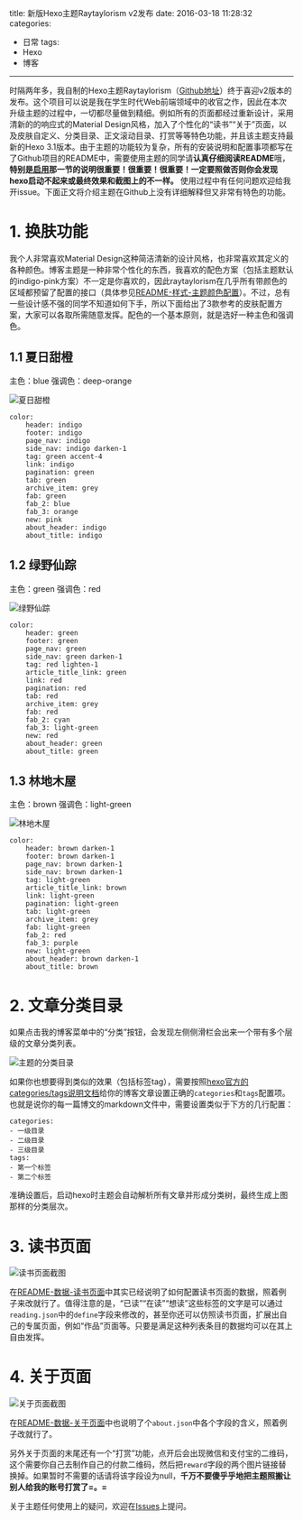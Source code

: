 title: 新版Hexo主题Raytaylorism v2发布
date: 2016-03-18 11:28:32
categories:
- 日常
tags:
- Hexo
- 博客
---
时隔两年多，我自制的Hexo主题Raytaylorism（[Github地址](https://github.com/raytaylorlin/hexo-theme-raytaylorism)）终于喜迎v2版本的发布。这个项目可以说是我在学生时代Web前端领域中的收官之作，因此在本次升级主题的过程中，一切都尽量做到精细。例如所有的页面都经过重新设计，采用清新的的响应式的Material Design风格，加入了个性化的“读书”“关于”页面，以及皮肤自定义、分类目录、正文滚动目录、打赏等等特色功能，并且该主题支持最新的Hexo 3.1版本。由于主题的功能较为复杂，所有的安装说明和配置事项都写在了Github项目的README中，需要使用主题的同学请**认真仔细阅读README**哦，**特别是[启用](https://github.com/raytaylorlin/hexo-theme-raytaylorism#启用重要)那一节的说明很重要！很重要！很重要！一定要照做否则你会发现hexo启动不起来或最终效果和截图上的不一样。** 使用过程中有任何问题欢迎给我开issue。下面正文将介绍主题在Github上没有详细解释但又非常有特色的功能。

<!-- more -->

# 1. 换肤功能

我个人非常喜欢Material Design这种简洁清新的设计风格，也非常喜欢其定义的各种颜色。博客主题是一种非常个性化的东西，我喜欢的配色方案（包括主题默认的indigo-pink方案）不一定是你喜欢的，因此raytaylorism在几乎所有带颜色的区域都预留了配置的接口（具体参见[README-样式-主题颜色配置](https://github.com/raytaylorlin/hexo-theme-raytaylorism#样式)）。不过，总有一些设计感不强的同学不知道如何下手，所以下面给出了3款参考的皮肤配置方案，大家可以各取所需随意发挥。配色的一个基本原则，就是选好一种主色和强调色。

## 1.1 夏日甜橙

主色：blue 强调色：deep-orange

![夏日甜橙](http://raytaylorlin-blog.oss-cn-shenzhen.aliyuncs.com/image%2Fdaily%2Fblue_deeporange.jpg)

    color:
        header: indigo
        footer: indigo
        page_nav: indigo
        side_nav: indigo darken-1
        tag: green accent-4
        link: indigo
        pagination: green
        tab: green
        archive_item: grey
        fab: green
        fab_2: blue
        fab_3: orange
        new: pink
        about_header: indigo
        about_title: indigo

## 1.2 绿野仙踪

主色：green 强调色：red

![绿野仙踪](http://raytaylorlin-blog.oss-cn-shenzhen.aliyuncs.com/image%2Fdaily%2Fgreen_red.jpg)

    color:
        header: green
        footer: green
        page_nav: green
        side_nav: green darken-1
        tag: red lighten-1
        article_title_link: green
        link: red
        pagination: red
        tab: red
        archive_item: grey
        fab: red
        fab_2: cyan
        fab_3: light-green
        new: red
        about_header: green
        about_title: green

## 1.3 林地木屋

主色：brown 强调色：light-green

![林地木屋](http://raytaylorlin-blog.oss-cn-shenzhen.aliyuncs.com/image%2Fdaily%2Fbrown_lightgreen.jpg)

    color:
        header: brown darken-1
        footer: brown darken-1
        page_nav: brown darken-1
        side_nav: brown darken-1
        tag: light-green
        article_title_link: brown
        link: light-green
        pagination: light-green
        tab: light-green
        archive_item: grey
        fab: light-green
        fab_2: red
        fab_3: purple
        new: light-green
        about_header: brown darken-1
        about_title: brown

# 2. 文章分类目录

如果点击我的博客菜单中的“分类”按钮，会发现左侧侧滑栏会出来一个带有多个层级的文章分类列表。

![主题的分类目录](http://raytaylorlin-blog.oss-cn-shenzhen.aliyuncs.com/image%2Fdaily%2Fraytaylorism-category.png)

如果你也想要得到类似的效果（包括标签tag），需要按照[hexo官方的categories/tags说明文档](https://hexo.io/docs/front-matter.html#Categories-amp-Tags)给你的博客文章设置正确的`categories`和`tags`配置项。也就是说你的每一篇博文的markdown文件中，需要设置类似于下方的几行配置：

    categories:
    - 一级目录
    - 二级目录
    - 三级目录
    tags:
    - 第一个标签
    - 第二个标签

准确设置后，启动hexo时主题会自动解析所有文章并形成分类树，最终生成上图那样的分类层次。

# 3. 读书页面

![读书页面截图](http://raytaylorlin-blog.oss-cn-shenzhen.aliyuncs.com/image%2Fdaily%2Fraytaylorism-reading.png)

在[README-数据-读书页面](https://github.com/raytaylorlin/hexo-theme-raytaylorism#数据)中其实已经说明了如何配置读书页面的数据，照着例子来改就行了。值得注意的是，“已读”“在读”“想读”这些标签的文字是可以通过`reading.json`中的`define`字段来修改的，甚至你还可以仿照读书页面，扩展出自己的专属页面，例如“作品”页面等。只要是满足这种列表条目的数据均可以在其上自由发挥。

# 4. 关于页面

![关于页面截图](http://raytaylorlin-blog.oss-cn-shenzhen.aliyuncs.com/image%2Fdaily%2Fraytaylorism-about.png)

在[README-数据-关于页面](https://github.com/raytaylorlin/hexo-theme-raytaylorism#数据)中也说明了个`about.json`中各个字段的含义，照着例子改就行了。

另外关于页面的末尾还有一个“打赏”功能，点开后会出现微信和支付宝的二维码，这个需要你自己去制作自己的付款二维码，然后把`reward`字段的两个图片链接替换掉。如果暂时不需要的话请将该字段设为null，**千万不要傻乎乎地把主题照搬让别人给我的账号打赏了=。=**

关于主题任何使用上的疑问，欢迎在[Issues](https://github.com/raytaylorlin/hexo-theme-raytaylorism/issues)上提问。
